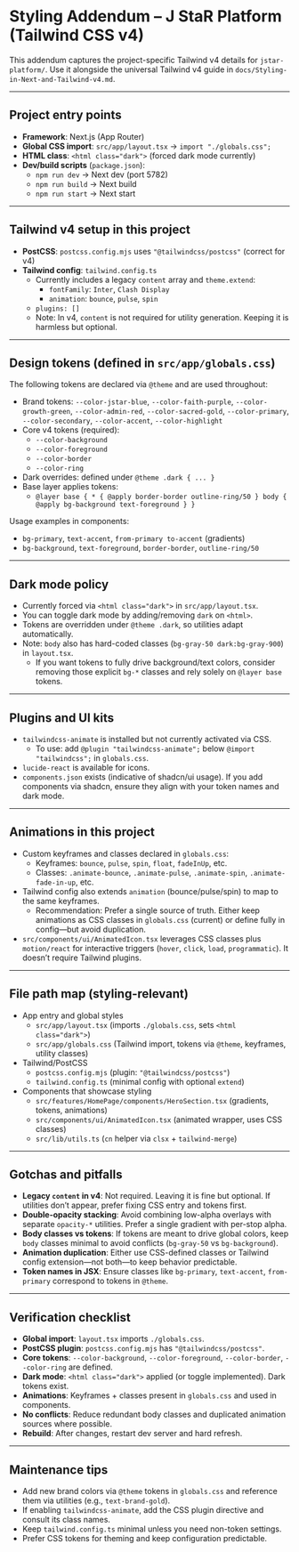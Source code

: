 # Styling Addendum – J StaR Platform (Tailwind CSS v4)

This addendum captures the project-specific Tailwind v4 details for `jstar-platform/`. Use it alongside the universal Tailwind v4 guide in `docs/Styling-in-Next-and-Tailwind-v4.md`.

---

## Project entry points

- **Framework**: Next.js (App Router)
- **Global CSS import**: `src/app/layout.tsx` → `import "./globals.css";`
- **HTML class**: `<html class="dark">` (forced dark mode currently)
- **Dev/build scripts** (`package.json`):
  - `npm run dev` → Next dev (port 5782)
  - `npm run build` → Next build
  - `npm run start` → Next start

---

## Tailwind v4 setup in this project

- **PostCSS**: `postcss.config.mjs` uses `"@tailwindcss/postcss"` (correct for v4)
- **Tailwind config**: `tailwind.config.ts`
  - Currently includes a legacy `content` array and `theme.extend`:
    - `fontFamily`: `Inter`, `Clash Display`
    - `animation`: `bounce`, `pulse`, `spin`
  - `plugins: []`
  - Note: In v4, `content` is not required for utility generation. Keeping it is harmless but optional.

---

## Design tokens (defined in `src/app/globals.css`)

The following tokens are declared via `@theme` and are used throughout:

- Brand tokens: `--color-jstar-blue`, `--color-faith-purple`, `--color-growth-green`, `--color-admin-red`, `--color-sacred-gold`, `--color-primary`, `--color-secondary`, `--color-accent`, `--color-highlight`
- Core v4 tokens (required):
  - `--color-background`
  - `--color-foreground`
  - `--color-border`
  - `--color-ring`
- Dark overrides: defined under `@theme .dark { ... }`
- Base layer applies tokens:
  - `@layer base { * { @apply border-border outline-ring/50 } body { @apply bg-background text-foreground } }`

Usage examples in components:
- `bg-primary`, `text-accent`, `from-primary to-accent` (gradients)
- `bg-background`, `text-foreground`, `border-border`, `outline-ring/50`

---

## Dark mode policy

- Currently forced via `<html class="dark">` in `src/app/layout.tsx`.
- You can toggle dark mode by adding/removing `dark` on `<html>`.
- Tokens are overridden under `@theme .dark`, so utilities adapt automatically.
- Note: `body` also has hard-coded classes (`bg-gray-50 dark:bg-gray-900`) in `layout.tsx`.
  - If you want tokens to fully drive background/text colors, consider removing those explicit `bg-*` classes and rely solely on `@layer base` tokens.

---

## Plugins and UI kits

- `tailwindcss-animate` is installed but not currently activated via CSS.
  - To use: add `@plugin "tailwindcss-animate";` below `@import "tailwindcss";` in `globals.css`.
- `lucide-react` is available for icons.
- `components.json` exists (indicative of shadcn/ui usage). If you add components via shadcn, ensure they align with your token names and dark mode.

---

## Animations in this project

- Custom keyframes and classes declared in `globals.css`:
  - Keyframes: `bounce`, `pulse`, `spin`, `float`, `fadeInUp`, etc.
  - Classes: `.animate-bounce`, `.animate-pulse`, `.animate-spin`, `.animate-fade-in-up`, etc.
- Tailwind config also extends `animation` (bounce/pulse/spin) to map to the same keyframes.
  - Recommendation: Prefer a single source of truth. Either keep animations as CSS classes in `globals.css` (current) or define fully in config—but avoid duplication.
- `src/components/ui/AnimatedIcon.tsx` leverages CSS classes plus `motion/react` for interactive triggers (`hover`, `click`, `load`, `programmatic`). It doesn’t require Tailwind plugins.

---

## File path map (styling-relevant)

- App entry and global styles
  - `src/app/layout.tsx` (imports `./globals.css`, sets `<html class="dark">`)
  - `src/app/globals.css` (Tailwind import, tokens via `@theme`, keyframes, utility classes)
- Tailwind/PostCSS
  - `postcss.config.mjs` (plugin: `"@tailwindcss/postcss"`)
  - `tailwind.config.ts` (minimal config with optional `extend`)
- Components that showcase styling
  - `src/features/HomePage/components/HeroSection.tsx` (gradients, tokens, animations)
  - `src/components/ui/AnimatedIcon.tsx` (animated wrapper, uses CSS classes)
  - `src/lib/utils.ts` (`cn` helper via `clsx` + `tailwind-merge`)

---

## Gotchas and pitfalls

- **Legacy `content` in v4**: Not required. Leaving it is fine but optional. If utilities don’t appear, prefer fixing CSS entry and tokens first.
- **Double-opacity stacking**: Avoid combining low-alpha overlays with separate `opacity-*` utilities. Prefer a single gradient with per-stop alpha.
- **Body classes vs tokens**: If tokens are meant to drive global colors, keep `body` classes minimal to avoid conflicts (`bg-gray-50` vs `bg-background`).
- **Animation duplication**: Either use CSS-defined classes or Tailwind config extension—not both—to keep behavior predictable.
- **Token names in JSX**: Ensure classes like `bg-primary`, `text-accent`, `from-primary` correspond to tokens in `@theme`.

---

## Verification checklist

- **Global import**: `layout.tsx` imports `./globals.css`.
- **PostCSS plugin**: `postcss.config.mjs` has `"@tailwindcss/postcss"`.
- **Core tokens**: `--color-background`, `--color-foreground`, `--color-border`, `--color-ring` are defined.
- **Dark mode**: `<html class="dark">` applied (or toggle implemented). Dark tokens exist.
- **Animations**: Keyframes + classes present in `globals.css` and used in components.
- **No conflicts**: Reduce redundant body classes and duplicated animation sources where possible.
- **Rebuild**: After changes, restart dev server and hard refresh.

---

## Maintenance tips

- Add new brand colors via `@theme` tokens in `globals.css` and reference them via utilities (e.g., `text-brand-gold`).
- If enabling `tailwindcss-animate`, add the CSS plugin directive and consult its class names.
- Keep `tailwind.config.ts` minimal unless you need non-token settings.
- Prefer CSS tokens for theming and keep configuration predictable.
